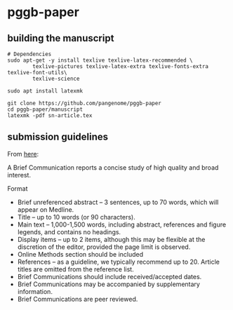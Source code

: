 # pggb-paper

## building the manuscript

```shell
# Dependencies
sudo apt-get -y install texlive texlive-latex-recommended \
        texlive-pictures texlive-latex-extra texlive-fonts-extra texlive-font-utils\
        texlive-science

sudo apt install latexmk

git clone https://github.com/pangenome/pggb-paper
cd pggb-paper/manuscript
latexmk -pdf sn-article.tex
```

## submission guidelines

From [here](https://www.nature.com/nbt/content):

A Brief Communication reports a concise study of high quality and broad interest.

Format
- Brief unreferenced abstract – 3 sentences, up to 70 words, which will appear on Medline.
- Title – up to 10 words (or 90 characters).
- Main text – 1,000-1,500 words, including abstract, references and figure legends, and contains no headings.
- Display items – up to 2 items, although this may be flexible at the discretion of the editor, provided the page limit is observed.
- Online Methods section should be included
- References – as a guideline, we typically recommend up to 20. Article titles are omitted from the reference list.
- Brief Communications should include received/accepted dates.
- Brief Communications may be accompanied by supplementary information.
- Brief Communications are peer reviewed.
